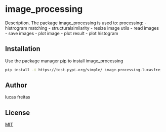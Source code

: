# image_processing

Description. 
The package image_processing is used to:
	processing:
		- histrogram matching
		- structuralsimilarity
		- resize image
	utils
		- read images
		- save images
		- plot image
		- plot result 
		- plot histogram 

## Installation

Use the package manager [pip](https://pip.pypa.io/en/stable/) to install image_processing

```bash
pip install -i https://test.pypi.org/simple/ image-processing-lucasfreitas
```

## Author
lucas freitas


## License
[MIT](https://choosealicense.com/licenses/mit/)